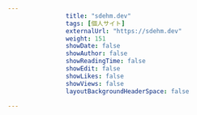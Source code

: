 ---
                title: "sdehm.dev"
                tags: [個人サイト]
                externalUrl: "https://sdehm.dev"
                weight: 151
                showDate: false
                showAuthor: false
                showReadingTime: false
                showEdit: false
                showLikes: false
                showViews: false
                layoutBackgroundHeaderSpace: false
                ---

